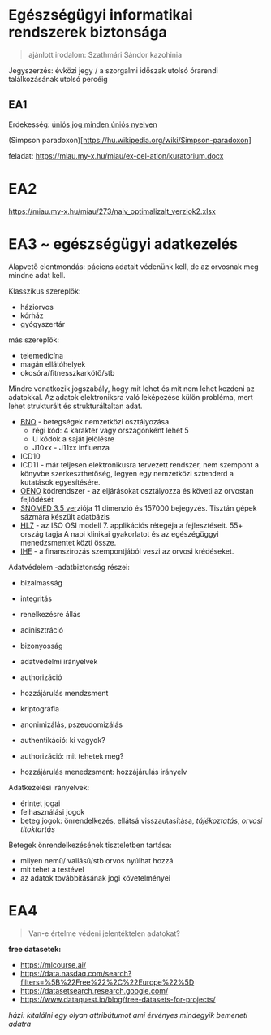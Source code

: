 # Egészségügyi informatikai rendszerek biztonsága

> ajánlott irodalom: Szathmári Sándor kazohinia

Jegyszerzés: évközi jegy / a szorgalmi időszak utolsó órarendi találkozásának utolsó percéig

## EA1
Érdekesség: [úniós jog minden úniós nyelven](https://eur-lex.europa.eu/homepage.html?locale=hu)

(Simpson paradoxon)[https://hu.wikipedia.org/wiki/Simpson-paradoxon]

feladat: https://miau.my-x.hu/miau/ex-cel-atlon/kuratorium.docx


# EA2

https://miau.my-x.hu/miau/273/naiv_optimalizalt_verziok2.xlsx

# EA3 ~ egészségügyi adatkezelés

Alapvető elentmondás: páciens adatait védenünk kell, de az orvosnak meg mindne adat kell.

Klasszikus szereplők:
- háziorvos
- kórház
- gyógyszertár

más szereplők:
- telemedicína
- magán ellátóhelyek
- okosóra/fitnesszkarkötő/stb

Mindre vonatkozik jogszabály, hogy mit lehet és mit nem lehet kezdeni az adatokkal. Az adatok elektroniksra való leképezése külön probléma, mert lehet strukturált és strukturáltaltan adat.

- [BNO](https://hu.wikipedia.org/wiki/BNO-10_k%C3%B3dok_list%C3%A1ja) - betegségek nemzetközi osztályozása
  - régi kód: 4 karakter vagy országonként lehet 5
  - U kódok a saját jelölésre
  - J10xx - J11xx influenza 
- ICD10
- ICD11 - már teljesen elektronikusra tervezett rendszer, nem szempont a könyvbe szerkeszthetőség, legyen egy nemzetközi sztenderd a kutatások egyesítésére. 
- [OENO](http://finanszirozas.neak.gov.hu/szabalykonyv/index.asp?mid=1&pid=29) kódrendszer - az eljárásokat osztályozza és követi az orvostan fejlődését
- [SNOMED 3.5 ver](https://datadictionary.nhs.uk/attributes/snomed_version.html)ziója 11 dimenzió és 157000 bejegyzés. Tisztán gépek sázmára készült adatbázis
- [HL7](https://en.wikipedia.org/wiki/Health_Level_7) - az ISO OSI modell 7. applikációs rétegéja a fejlesztéseit. 55+ ország tagja A napi klinikai gyakorlatot és az egészégüggyi menedzsmentet közti össze.
- [IHE](https://wiki.ihe.net/index.php/IHE_Format_Codes) - a finanszírozás szempontjából veszi az orvosi  krédéseket.

Adatvédelem
-adatbiztonság részei:
  - bizalmasság
  - integritás
  - renelkezésre állás
  - adinisztráció
  - bizonyosság
- adatvédelmi irányelvek
- authorizáció
- hozzájárulás mendzsment
- kriptográfia
- anonimizálás, pszeudomizálás

- authentikáció: ki vagyok?
- authorizáció: mit tehetek meg?
- hozzájárulás menedzsment: hozzájárulás irányelv


Adatkezelési irányelvek:
- érintet jogai
- felhasználási jogok
- beteg jogok: önrendelkezés, ellátsá visszautasítása, *tájékoztatás*, *orvosi titoktartás* 

Betegek önrendelkezésének tiszteletben tartása:
- milyen nemű/ vallású/stb orvos nyúlhat hozzá
- mit tehet a testével
- az adatok továbbításának jogi követelményei

# EA4
> Van-e értelme védeni jelentéktelen  adatokat?


**free datasetek:**
- https://mlcourse.ai/
- https://data.nasdaq.com/search?filters=%5B%22Free%22%2C%22Europe%22%5D
- https://datasetsearch.research.google.com/
- https://www.dataquest.io/blog/free-datasets-for-projects/

*házi: kitalálni egy olyan attribútumot ami érvényes mindegyik bemeneti adatra*

